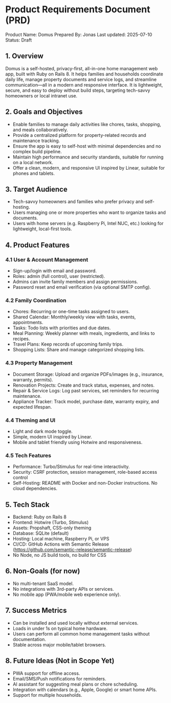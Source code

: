 # Product Requirements Document (PRD)

Product Name: Domus
Prepared By: Jonas
Last updated: 2025-07-10
Status: Draft

## 1. Overview
Domus is a self-hosted, privacy-first, all-in-one home management web app, built with Ruby on Rails 8. It helps families and households coordinate daily life, manage property documents and service logs, and streamline communication—all in a modern and responsive interface. It is lightweight, secure, and easy to deploy without build steps, targeting tech-savvy homeowners or local intranet use.

## 2. Goals and Objectives
- Enable families to manage daily activities like chores, tasks, shopping, and meals collaboratively.
- Provide a centralized platform for property-related records and maintenance tracking.
- Ensure the app is easy to self-host with minimal dependencies and no complex build pipeline.
- Maintain high performance and security standards, suitable for running on a local network.
- Offer a clean, modern, and responsive UI inspired by Linear, suitable for phones and tablets.

## 3. Target Audience
- Tech-savvy homeowners and families who prefer privacy and self-hosting.
- Users managing one or more properties who want to organize tasks and documents.
- Users with home servers (e.g. Raspberry Pi, Intel NUC, etc.) looking for lightweight, local-first tools.

## 4. Product Features

### 4.1 User & Account Management
- Sign-up/login with email and password.
- Roles: admin (full control), user (restricted).
- Admins can invite family members and assign permissions.
- Password reset and email verification (via optional SMTP config).

### 4.2 Family Coordination
- Chores: Recurring or one-time tasks assigned to users.
- Shared Calendar: Monthly/weekly view with tasks, events, appointments.
- Tasks: Todo lists with priorities and due dates.
- Meal Planning: Weekly planner with meals, ingredients, and links to recipes.
- Travel Plans: Keep records of upcoming family trips.
- Shopping Lists: Share and manage categorized shopping lists.

### 4.3 Property Management
- Document Storage: Upload and organize PDFs/images (e.g., insurance, warranty, permits).
- Renovation Projects: Create and track status, expenses, and notes.
- Repair & Service Logs: Log past services, set reminders for recurring maintenance.
- Appliance Tracker: Track model, purchase date, warranty expiry, and expected lifespan.

### 4.4 Theming and UI
- Light and dark mode toggle.
- Simple, modern UI inspired by Linear.
- Mobile and tablet friendly using Hotwire and responsiveness.

### 4.5 Tech Features
- Performance: Turbo/Stimulus for real-time interactivity.
- Security: CSRF protection, session management, role-based access control
- Self-Hosting: README with Docker and non-Docker instructions. No cloud dependencies.

## 5. Tech Stack
- Backend: Ruby on Rails 8
- Frontend: Hotwire (Turbo, Stimulus)
- Assets: Propshaft, CSS-only theming
- Database: SQLite (default)
- Hosting: Local machine, Raspberry Pi, or VPS
- CI/CD: GitHub Actions with Semantic Release (https://github.com/semantic-release/semantic-release)
- No Node, no JS build tools, no build for CSS

## 6. Non-Goals (for now)
- No multi-tenant SaaS model.
- No integrations with 3rd-party APIs or services.
- No mobile app (PWA/mobile web experience only).

## 7. Success Metrics
- Can be installed and used locally without external services.
- Loads in under 1s on typical home hardware.
- Users can perform all common home management tasks without documentation.
- Stable across major mobile/tablet browsers.

## 8. Future Ideas (Not in Scope Yet)
- PWA support for offline access.
- Email/SMS/Push notifications for reminders.
- AI assistant for suggesting meal plans or chore scheduling.
- Integration with calendars (e.g., Apple, Google) or smart home APIs.
- Support for multiple households.